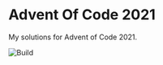 # Advent Of Code 2021
My solutions for Advent of Code 2021. 

![Build](https://github.com/davidvidmar/AdventOfCode2021/workflows/Build/badge.svg)
